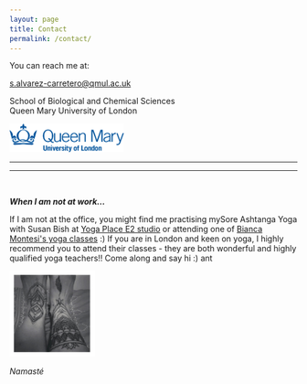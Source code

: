```yaml
---
layout: page
title: Contact
permalink: /contact/
---
```


You can reach me at:

[s.alvarez-carretero@qmul.ac.uk](mailto://s.alvarez-carretero@qmul.ac.uk) 

School of Biological and Chemical Sciences  
Queen Mary University of London  
<p align="left">
 <img width="200" height="50" src="/assets/figs/qmul.png">
</p>

---
---
<br />

**_When I am not at work..._**

If I am not at the office, you might find me practising mySore Ashtanga Yoga with Susan Bish at [Yoga Place E2 studio](http://www.yogaplace.co.uk/london-class-schedule-prices-wo/) or attending one of [Bianca Montesi's yoga classes](https://www.biancayoga.net/) :) If you are in London and keen on yoga, I highly recommend you to attend their classes - they are both wonderful and highly qualified yoga teachers!! Come along and say hi :) 
ant
<p align="left">
 <img width="150" height="150" src="/assets/figs/sac2.jpg">
</p>

_Namasté_
